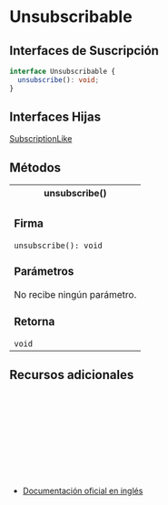 # Unsubscribable

<h2 class="subtitle">Interfaces de Suscripción</h2>

```typescript
interface Unsubscribable {
  unsubscribe(): void;
}
```

## Interfaces Hijas

[SubscriptionLike](api/index/SubscriptionLike)

## Métodos

<table>
<tr><th>unsubscribe()</th></tr>
<tr><td>
<h3>Firma</h3>
<code>unsubscribe(): void</code>
<h3>Parámetros</h3>
No recibe ningún parámetro.

<h3>Retorna</h3>
<code>void</code>
</td></tr>
</table>

## Recursos adicionales

<a target="_blank" href="https://github.com/ReactiveX/rxjs/blob/6.5.5/src/internal/types.ts#L23-L28">
<svg>
  <use xlink:href="/assets/icons/source.svg#source-code"></use>
</svg>
</a>
</div>

- <a target="_blank" href="https://rxjs.dev/api/index/interface/Unsubscribable">Documentación oficial en inglés</a>
